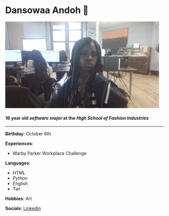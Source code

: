 # Dansowaa Andoh :white_flower:
![Dansowaa during sophomore year](https://github.com/319SoftDev/linkedin-with-markdown-kaponte08/blob/main/unnamed1.jpg)
#### _16_ year old  _software major_ at the **_High School of Fashion Industries_**
---

**Birthday**: October 6th  

**Experiences**: 
* Warby Parker Workplace Challenge

**Languages**:
* _HTML_
* _Python_
* English
* Twi

**Hobbies**: Art

**Socials**: [Linkedin](https://www.linkedin.com/in/dansowaa-andoh-b45367369)
